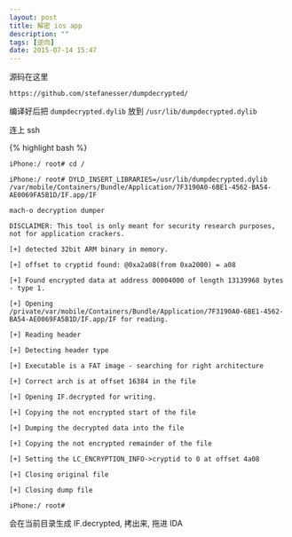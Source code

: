 ```yaml
---
layout: post
title: 解密 ios app
description: ""
tags: [逆向]
date: 2015-07-14 15:47
---
```


源码在这里

    https://github.com/stefanesser/dumpdecrypted/

编译好后把 ```dumpdecrypted.dylib``` 放到 ```/usr/lib/dumpdecrypted.dylib```

连上 ssh

{% highlight bash %}

    iPhone:/ root# cd /

    iPhone:/ root# DYLD_INSERT_LIBRARIES=/usr/lib/dumpdecrypted.dylib /var/mobile/Containers/Bundle/Application/7F3190A0-6BE1-4562-BA54-AE0069FA5B1D/IF.app/IF

    mach-o decryption dumper

    DISCLAIMER: This tool is only meant for security research purposes, not for application crackers.

    [+] detected 32bit ARM binary in memory.

    [+] offset to cryptid found: @0xa2a08(from 0xa2000) = a08

    [+] Found encrypted data at address 00004000 of length 13139968 bytes - type 1.

    [+] Opening /private/var/mobile/Containers/Bundle/Application/7F3190A0-6BE1-4562-BA54-AE0069FA5B1D/IF.app/IF for reading.

    [+] Reading header

    [+] Detecting header type

    [+] Executable is a FAT image - searching for right architecture

    [+] Correct arch is at offset 16384 in the file

    [+] Opening IF.decrypted for writing.

    [+] Copying the not encrypted start of the file

    [+] Dumping the decrypted data into the file

    [+] Copying the not encrypted remainder of the file

    [+] Setting the LC_ENCRYPTION_INFO->cryptid to 0 at offset 4a08

    [+] Closing original file

    [+] Closing dump file

    iPhone:/ root#

会在当前目录生成 IF.decrypted, 拷出来, 拖进 IDA